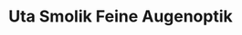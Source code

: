 ---
title: "Uta Smolik Feine Augenoptik"
url: /stuttgart/uta-smolik-feine-augenoptik/
shop: Optiker
---